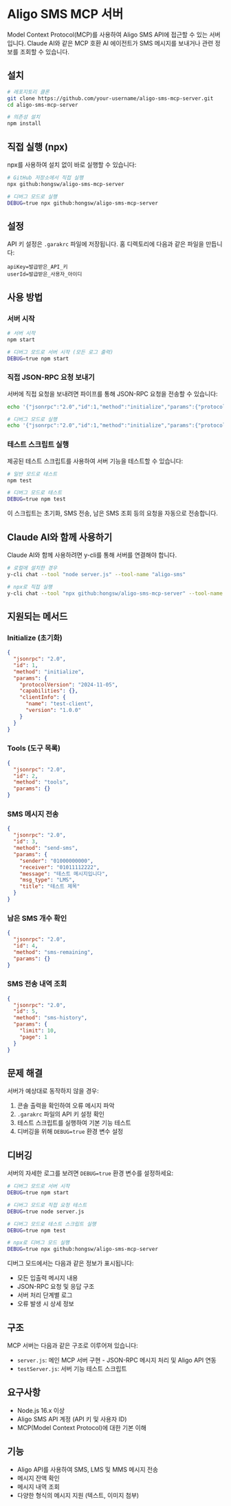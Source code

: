 # Aligo SMS MCP 서버

Model Context Protocol(MCP)를 사용하여 Aligo SMS API에 접근할 수 있는 서버입니다. Claude AI와 같은 MCP 호환 AI 에이전트가 SMS 메시지를 보내거나 관련 정보를 조회할 수 있습니다.

## 설치

```bash
# 레포지토리 클론
git clone https://github.com/your-username/aligo-sms-mcp-server.git
cd aligo-sms-mcp-server

# 의존성 설치
npm install
```

## 직접 실행 (npx)

npx를 사용하여 설치 없이 바로 실행할 수 있습니다:

```bash
# GitHub 저장소에서 직접 실행
npx github:hongsw/aligo-sms-mcp-server

# 디버그 모드로 실행
DEBUG=true npx github:hongsw/aligo-sms-mcp-server
```

## 설정

API 키 설정은 `.garakrc` 파일에 저장됩니다. 홈 디렉토리에 다음과 같은 파일을 만듭니다:

```
apiKey=발급받은_API_키
userId=발급받은_사용자_아이디
```

## 사용 방법

### 서버 시작

```bash
# 서버 시작
npm start

# 디버그 모드로 서버 시작 (모든 로그 출력)
DEBUG=true npm start
```

### 직접 JSON-RPC 요청 보내기

서버에 직접 요청을 보내려면 파이프를 통해 JSON-RPC 요청을 전송할 수 있습니다:

```bash
echo '{"jsonrpc":"2.0","id":1,"method":"initialize","params":{"protocolVersion":"2024-11-05","capabilities":{},"clientInfo":{"name":"test-client","version":"1.0.0"}}}' | node server.js

# 디버그 모드로 실행
echo '{"jsonrpc":"2.0","id":1,"method":"initialize","params":{"protocolVersion":"2024-11-05","capabilities":{},"clientInfo":{"name":"test-client","version":"1.0.0"}}}' | DEBUG=true node server.js
```

### 테스트 스크립트 실행

제공된 테스트 스크립트를 사용하여 서버 기능을 테스트할 수 있습니다:

```bash
# 일반 모드로 테스트
npm test

# 디버그 모드로 테스트
DEBUG=true npm test
```

이 스크립트는 초기화, SMS 전송, 남은 SMS 조회 등의 요청을 자동으로 전송합니다.

## Claude AI와 함께 사용하기

Claude AI와 함께 사용하려면 y-cli를 통해 서버를 연결해야 합니다.

```bash
# 로컬에 설치한 경우
y-cli chat --tool "node server.js" --tool-name "aligo-sms"

# npx로 직접 실행
y-cli chat --tool "npx github:hongsw/aligo-sms-mcp-server" --tool-name "aligo-sms"
```

## 지원되는 메서드

### Initialize (초기화)

```json
{
  "jsonrpc": "2.0",
  "id": 1,
  "method": "initialize",
  "params": {
    "protocolVersion": "2024-11-05",
    "capabilities": {},
    "clientInfo": {
      "name": "test-client",
      "version": "1.0.0"
    }
  }
}
```

### Tools (도구 목록)

```json
{
  "jsonrpc": "2.0",
  "id": 2,
  "method": "tools",
  "params": {}
}
```

### SMS 메시지 전송

```json
{
  "jsonrpc": "2.0",
  "id": 3,
  "method": "send-sms",
  "params": {
    "sender": "01000000000",
    "receiver": "01011112222",
    "message": "테스트 메시지입니다",
    "msg_type": "LMS",
    "title": "테스트 제목"
  }
}
```

### 남은 SMS 개수 확인

```json
{
  "jsonrpc": "2.0",
  "id": 4,
  "method": "sms-remaining",
  "params": {}
}
```

### SMS 전송 내역 조회

```json
{
  "jsonrpc": "2.0",
  "id": 5,
  "method": "sms-history",
  "params": {
    "limit": 10,
    "page": 1
  }
}
```

## 문제 해결

서버가 예상대로 동작하지 않을 경우:

1. 콘솔 출력을 확인하여 오류 메시지 파악
2. `.garakrc` 파일의 API 키 설정 확인
3. 테스트 스크립트를 실행하여 기본 기능 테스트
4. 디버깅을 위해 `DEBUG=true` 환경 변수 설정

## 디버깅

서버의 자세한 로그를 보려면 `DEBUG=true` 환경 변수를 설정하세요:

```bash
# 디버그 모드로 서버 시작
DEBUG=true npm start

# 디버그 모드로 직접 요청 테스트
DEBUG=true node server.js

# 디버그 모드로 테스트 스크립트 실행
DEBUG=true npm test

# npx로 디버그 모드 실행
DEBUG=true npx github:hongsw/aligo-sms-mcp-server
```

디버그 모드에서는 다음과 같은 정보가 표시됩니다:

- 모든 입출력 메시지 내용
- JSON-RPC 요청 및 응답 구조
- 서버 처리 단계별 로그
- 오류 발생 시 상세 정보

## 구조

MCP 서버는 다음과 같은 구조로 이루어져 있습니다:

- `server.js`: 메인 MCP 서버 구현 - JSON-RPC 메시지 처리 및 Aligo API 연동 
- `testServer.js`: 서버 기능 테스트 스크립트

## 요구사항

- Node.js 16.x 이상
- Aligo SMS API 계정 (API 키 및 사용자 ID)
- MCP(Model Context Protocol)에 대한 기본 이해

## 기능

- Aligo API를 사용하여 SMS, LMS 및 MMS 메시지 전송
- 메시지 잔액 확인
- 메시지 내역 조회
- 다양한 형식의 메시지 지원 (텍스트, 이미지 첨부)